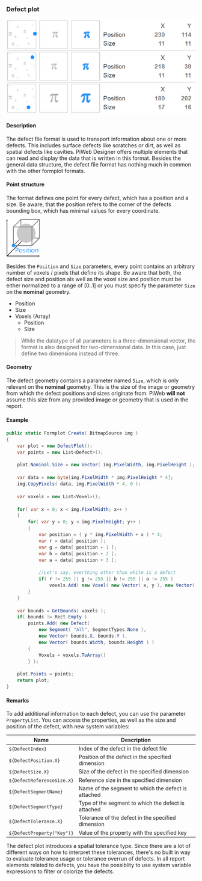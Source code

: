 [preview]: gfx/Defect.png "Defect file format"
<br/>

### Defect plot

![Defect file format][preview]

#### Description

The defect file format is used to transport information about one or more defects. This includes surface defects like scratches or dirt, as well as spatial defects like cavities. PiWeb Designer offers multiple elements that can read and display the data that is written in this format. Besides the general data structure, the defect file format has nothing much in common with the other formplot formats.

#### Point structure

The format defines one point for every defect, which has a position and a size. Be aware, that the position refers to the corner of the defects bounding box, which has minimal values for every coordinate.

![defect position](gfx/DefectPosition.png "Defect position")

Besides the `Position` and `Size` parameters, every point contains an arbitrary number of voxels / pixels that define its shape. Be aware that both, the defect size and position als well as the voxel size and position must be either normalized to a range of [0..1] or you must specify the parameter `Size` on the **nominal** geometry.

* Position	
* Size	
* Voxels (Array)
	* Position
	* Size

>While the datatype of all parameters is a three-dimensional vector, the format is also designed for two-dimensional data. In this case, just define two dimensions instead of three.

#### Geometry

The defect geometry contains a parameter named `Size`, which is only relevant on the **nominal** geometry. This is the size of the image or geometry from which the defect positions and sizes originate from. PiWeb **will not** assume this size from any provided image or geometry that is used in the report.

#### Example

```csharp
public static Formplot Create( BitmapSource img )
{
	var plot = new DefectPlot();
	var points = new List<Defect>();

	plot.Nominal.Size = new Vector( img.PixelWidth, img.PixelHeight );

	var data = new byte[img.PixelWidth * img.PixelHeight * 4];
	img.CopyPixels( data, img.PixelWidth * 4, 0 );

	var voxels = new List<Voxel>();

	for( var x = 0; x < img.PixelWidth; x++ )
	{
		for( var y = 0; y < img.PixelHeight; y++ )
		{
			var position = ( y * img.PixelWidth + x ) * 4;
			var r = data[ position ];
			var g = data[ position + 1 ];
			var b = data[ position + 2 ];
			var a = data[ position + 3 ];

			//Let's say, everthing other than white is a defect
			if( r != 255 || g != 255 || b != 255 || a != 255 )
				voxels.Add( new Voxel( new Vector( x, y ), new Vector( 1, 1 ) ) );
		}
	}

	var bounds = GetBounds( voxels );
	if( bounds != Rect.Empty )
		points.Add( new Defect( 
			new Segment( "All", SegmentTypes.None ),
			new Vector( bounds.X, bounds.Y ), 
			new Vector( bounds.Width, bounds.Height ) )
		{
			Voxels = voxels.ToArray()
		} );

	plot.Points = points;
	return plot;
}
```

#### Remarks

To add additional information to each defect, you can use the parameter `PropertyList`. You can access the properties, as well as the size and position of the defect, with new system variables:

| Name						| Description 													|
|---------------------------|---------------------------------------------------------------|
|`${DefectIndex}`			|Index of the defect in the defect file							|
|`${DefectPosition.X}`		|Position of the defect in the specified dimension				|
|`${DefectSize.X}`			|Size of the defect in the specified dimension					|
|`${DefectReferenceSize.X}`	|Reference size in the specified dimension						|
|`${DefectSegmentName}`		|Name of the segment to which the defect is attached			|
|`${DefectSegmentType}`		|Type of the segment to which the defect is attached			|
|`${DefectTolerance.X}`		|Tolerance of the defect in the specified dimension				|
|`${DefectProperty("Key")}`	|Value of the property with the specified key					|

The defect plot introduces a spatial tolerance type. Since there are a lot of different ways on how to interpret these tolerances, there's no built in way to evaluate tolerance usage or tolerance overrun of defects. In all report elements related to defects, you have the possiblity to use system variable expressions to filter or colorize the defects.

<br/>
<br/>
